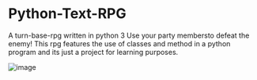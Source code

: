 # Python-Text-RPG

A turn-base-rpg written in python 3
Use your party membersto defeat the enemy!
This rpg features the use of classes and method in a python program and its just a project for learning purposes.

![image](https://user-images.githubusercontent.com/21143253/40282720-30e4dfc0-5c7c-11e8-9082-d8989a13352e.png)
